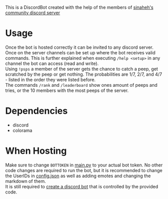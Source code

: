 This is a DiscordBot created with the help of the members of [sinaheh's community discord server](https://discord.gg/YmKuTTdZFw)

# Usage 
Once the bot is hosted correctly it can be invited to any discord server.
Once on the server channels can be set up where the bot receives valid commands.
This is further explained when executing `/help <setup>` in any channel the bot can access (read and write).  
Using `!psps` a member of the server gets the chance to catch a peep, get scratched by the peep or get nothing.
The probabilities are 1/7, 2/7, and 4/7 - listed in the order they were listed before.  
The commands `/rank` and `/leaderboard` show ones amount of peeps and tries, or the 10 members with the most peeps of the server.

# Dependencies
- discord
- colorama

# When Hosting
Make sure to change `BOTTOKEN` in [main.py](./main.py) to your actual bot token.
No other code changes are required to run the bot,
but it is recommended to change the UserIDs in [config.json](config.json) as well as adding emotes and changing the markdown of them.  
It is still required to [create a discord bot](https://discord.com/developers/applications) that is controlled by the provided code.
